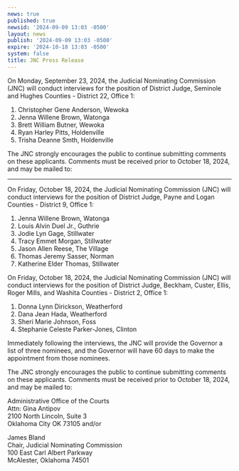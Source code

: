 ```yaml
---
news: true
published: true
newsid: '2024-09-09 13:03 -0500'
layout: news
publish: '2024-09-09 13:03 -0500'
expire: '2024-10-18 13:03 -0500'
system: false
title: JNC Press Release
---
```

On Monday, September 23, 2024, the Judicial Nominating Commission (JNC) will conduct interviews for
the position of District Judge, Seminole and Hughes Counties - District 22, Office 1:

1. Christopher Gene Anderson, Wewoka
2. Jenna Willene Brown, Watonga
3. Brett William Butner, Wewoka
4. Ryan Harley Pitts, Holdenville
5. Trisha Deanne Smth, Holdenville

The JNC strongly encourages the public to continue submitting comments on these applicants. Comments
must be received prior to October 18, 2024, and may be mailed to:

---

On Friday, October 18, 2024, the Judicial Nominating Commission (JNC) will conduct interviews for the
position of District Judge, Payne and Logan Counties - District 9, Office 1:

1. Jenna Willene Brown, Watonga
2. Louis Alvin Duel Jr., Guthrie
3. Jodie Lyn Gage, Stillwater
4. Tracy Emmet Morgan, Stillwater
5. Jason Allen Reese, The Village
6. Thomas Jeremy Sasser, Norman
7. Katherine Elder Thomas, Stillwater

On Friday, October 18, 2024, the Judicial Nominating Commission (JNC) will conduct interviews for the position of District Judge, Beckham, Custer, Ellis, Roger Mills, and Washita Counties - District 2, Office 1:
1. Donna Lynn Dirickson, Weatherford
2. Dana Jean Hada, Weatherford
3. Sheri Marie Johnson, Foss
4. Stephanie Celeste Parker-Jones, Clinton

Immediately following the interviews, the JNC will provide the Governor a list of three nominees, and the
Governor will have 60 days to make the appointment from those nominees.

The JNC strongly encourages the public to continue submitting comments on these applicants. Comments
must be received prior to October 18, 2024, and may be mailed to:

Administrative Office of the Courts  
Attn: Gina Antipov  
2100 North Lincoln, Suite 3  
Oklahoma City OK 73105 and/or

James Bland  
Chair, Judicial Nominating Commission  
100 East Carl Albert Parkway  
McAlester, Oklahoma 74501
